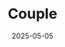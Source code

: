 ---
title: "Couple"
date: 2025-05-05
image: "https://photos.jmkettle.com/couple.webp"
alt: "a black and white photo of a couple, with one person whispering to the other"
categories: []
draft: false
--- 